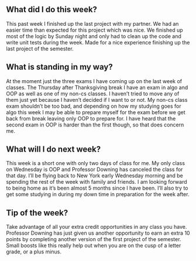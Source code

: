 <h2>What did I do this week?</h2>

This past week I finished up the last project with my partner. We had an easier time than expected for this project which was nice. We finished up most of the logic by Sunday night and only had to clean up the code and write unit tests during the week. Made for a nice experience finishing up the last project of the semester.

<h2>What is standing in my way?</h2>

At the moment just the three exams I have coming up on the last week of classes. The Thursday after Thanksgiving break I have an exam in algo and OOP as well as one of my non-cs classes. I haven’t tried to move any of them just yet because I haven’t decided if I want to or not. My non-cs class exam shouldn’t be too bad, and depending on how my studying goes for algo this week I may be able to prepare myself for the exam before we get back from break leaving only OOP to prepare for. I have heard that the second exam in OOP is harder than the first though, so that does concern me.

<h2>What will I do next week?</h2>

This week is a short one with only two days of class for me. My only class on Wednesday is OOP and Professor Downing has canceled the class for that day. I’ll be flying back to New York early Wednesday morning and be spending the rest of the week with family and friends. I am looking forward to being home as it’s been almost 5 months since I have been. I’ll also try to get some studying in during my down time in preparation for the week after. 

<h2>Tip of the week?</h2>

Take advantage of all your extra credit opportunities in any class you have. Professor Downing has just given us another opportunity to earn an extra 10 points by completing another version of the first project of the semester. Small boosts like this really help out when you are on the cusp of a letter grade, or a plus minus. 
